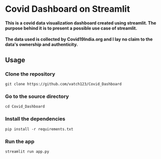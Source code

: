 # Covid Dashboard on Streamlit

#### This is a covid data visualization dashboard created using streamlit. The purpose behind it is to present a possible use case of streamlit.

#### The data used is collected by Covid19India.org and I lay no claim to the data's ownership and authenticity.

## Usage

### Clone the repository

```
git clone https://github.com/vatch123/Covid_Dashboard
```

### Go to the source directory

```
cd Covid_Dashboard
```

### Install the dependencies

```
pip install -r requirements.txt
```

### Run the app

```
streamlit run app.py
```
